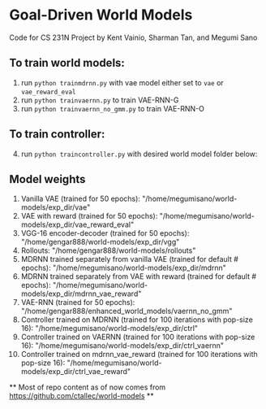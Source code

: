# Goal-Driven World Models
Code for CS 231N Project by Kent Vainio, Sharman Tan, and Megumi Sano

## To train world models: 
1. run `python trainmdrnn.py` with vae model either set to `vae` or `vae_reward_eval`
2. run `python trainvaernn.py` to train VAE-RNN-G 
3. run `python trainvaernn_no_gmm.py` to train VAE-RNN-O 

## To train controller:
4. run `python traincontroller.py` with desired world model folder below: 

## Model weights 
1. Vanilla VAE (trained for 50 epochs): "/home/megumisano/world-models/exp_dir/vae"
2. VAE with reward (trained for 50 epochs): "/home/megumisano/world-models/exp_dir/vae_reward_eval"
3. VGG-16 encoder-decoder (trained for 50 epochs): "/home/gengar888/world-models/exp_dir/vgg"
4. Rollouts: "/home/gengar888/world-models/rollouts" 
5. MDRNN trained separately from vanilla VAE (trained for default # epochs): "/home/megumisano/world-models/exp_dir/mdrnn"
6. MDRNN trained separately from VAE with reward (trained for default # epochs): "/home/megumisano/world-models/exp_dir/mdrnn_vae_reward"
7. VAE-RNN (trained for 50 epochs): "/home/gengar888/enhanced_world_models/vaernn_no_gmm"
8. Controller trained on MDRNN (trained for 100 iterations with pop-size 16): "/home/megumisano/world-models/exp_dir/ctrl"
9. Controller trained on VAERNN (trained for 100 iterations with pop-size 16): "/home/megumisano/world-models/exp_dir/ctrl_vaernn"
10. Controller trained on mdrnn_vae_reward (trained for 100 iterations with pop-size 16): "/home/megumisano/world-models/exp_dir/ctrl_vae_reward"

** Most of repo content as of now comes from https://github.com/ctallec/world-models **
